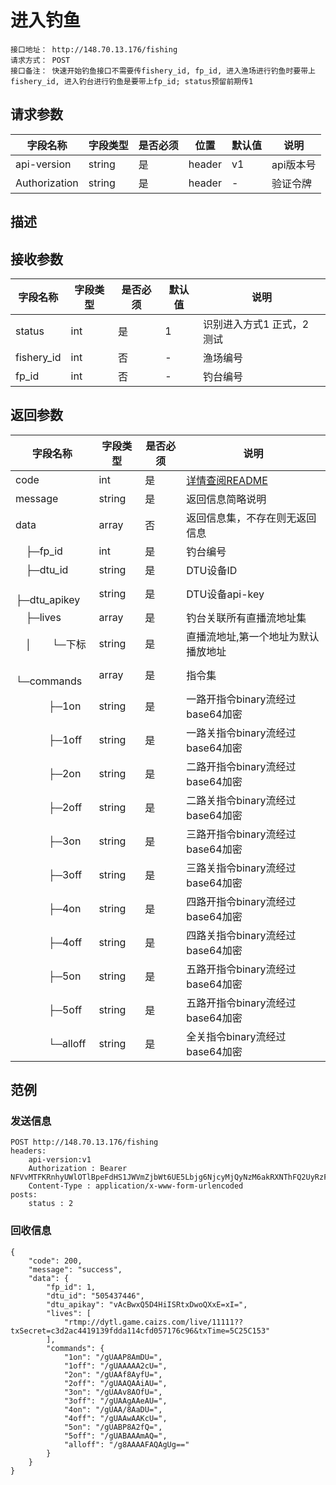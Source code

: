 # 进入钓鱼
```
接口地址： http://148.70.13.176/fishing
请求方式： POST
接口备注： 快速开始钓鱼接口不需要传fishery_id, fp_id, 进入渔场进行钓鱼时要带上fishery_id, 进入钓台进行钓鱼是要带上fp_id; status预留前期传1
```
## 请求参数

| 字段名称 | 字段类型 | 是否必须 | 位置 | 默认值 | 说明 |
|    -    |    -    |    -    |  -   |   -   |  -   |
| api-version | string | 是 | header | v1 | api版本号 |
| Authorization | string | 是 | header | - | 验证令牌 |

## 描述

## 接收参数

| 字段名称 | 字段类型 | 是否必须 | 默认值 | 说明 |
|    -    |    -    |    -    |    -   |  -   |
| status | int | 是 | 1 | 识别进入方式1 正式，2 测试 |
| fishery_id | int | 否 | - | 渔场编号 |
| fp_id | int | 否 | - | 钓台编号 |

## 返回参数

| 字段名称 | 字段类型 | 是否必须 | 说明 |
|    -    |    -    |    -    |   -   |
| code | int | 是 | [详情查阅README](https://github.com/waitforu/docs/blob/master/README.md#%E9%83%A8%E5%88%86%E8%BF%94%E5%9B%9E%E4%BF%A1%E6%81%AFcode%E8%A1%A8) |
| message | string | 是 | 返回信息简略说明 |
| data | array | 否 | 返回信息集，不存在则无返回信息 |
|　├─fp_id | int | 是 | 钓台编号 |
|　├─dtu_id | string | 是 | DTU设备ID |
|　├─dtu_apikey | string | 是 | DTU设备api-key |
|　├─lives | array | 是 | 钓台关联所有直播流地址集 |
|　│　　└─下标 | string | 是 | 直播流地址,第一个地址为默认播放地址 |
|　└─commands | array | 是 | 指令集 |
|　 　　├─1on | string | 是 | 一路开指令binary流经过base64加密 |
|　 　　├─1off | string | 是 | 一路关指令binary流经过base64加密 |
|　 　　├─2on | string | 是 | 二路开指令binary流经过base64加密 |
|　 　　├─2off | string | 是 | 二路关指令binary流经过base64加密 |
|　 　　├─3on | string | 是 | 三路开指令binary流经过base64加密 |
|　 　　├─3off | string | 是 | 三路关指令binary流经过base64加密 |
|　 　　├─4on | string | 是 | 四路开指令binary流经过base64加密 |
|　 　　├─4off | string | 是 | 四路关指令binary流经过base64加密 |
|　 　　├─5on | string | 是 | 五路开指令binary流经过base64加密 |
|　 　　├─5off | string | 是 | 五路开指令binary流经过base64加密 |
|　 　　└─alloff | string | 是 | 全关指令binary流经过base64加密 |

## 范例

### 发送信息

```
POST http://148.70.13.176/fishing
headers:
	api-version:v1
	Authorization : Bearer NFVvMTFKRnhyUWlOTlBpeFdHS1JWVmZjbWt6UE5Lbjg6NjcyMjQyNzM6akRXNThFQ2UyRzFyM1FSRlpxZDcwVTg0Njd6aU40b2M=
	Content-Type : application/x-www-form-urlencoded
posts:
	status : 2

```

### 回收信息

```
{
    "code": 200,
    "message": "success",
    "data": {
        "fp_id": 1,
        "dtu_id": "505437446",
        "dtu_apikay": "vAcBwxQ5D4HiISRtxDwoQXxE=xI=",
        "lives": [
            "rtmp://dytl.game.caizs.com/live/11111??txSecret=c3d2ac4419139fdda114cfd057176c96&txTime=5C25C153"
        ],
        "commands": {
            "1on": "/gUAAP8AmDU=",
            "1off": "/gUAAAAA2cU=",
            "2on": "/gUAAf8AyfU=",
            "2off": "/gUAAQAAiAU=",
            "3on": "/gUAAv8AOfU=",
            "3off": "/gUAAgAAeAU=",
            "4on": "/gUAA/8AaDU=",
            "4off": "/gUAAwAAKcU=",
            "5on": "/gUABP8A2fQ=",
            "5off": "/gUABAAAmAQ=",
            "alloff": "/g8AAAAFAQAgUg=="
        }
    }
}
```